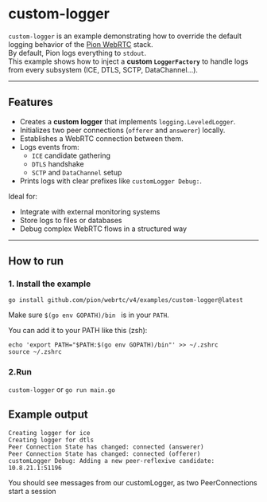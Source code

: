 # custom-logger

`custom-logger` is an example demonstrating how to override the default logging behavior of the [Pion WebRTC](https://github.com/pion/webrtc) stack.  
By default, Pion logs everything to `stdout`.  
This example shows how to inject a **custom `LoggerFactory`** to handle logs from every subsystem (ICE, DTLS, SCTP, DataChannel...).

---

##  Features

- Creates a **custom logger** that implements `logging.LeveledLogger`.
- Initializes two peer connections (`offerer` and `answerer`) locally.
- Establishes a WebRTC connection between them.
- Logs events from:
    - `ICE` candidate gathering
    - `DTLS` handshake
    - `SCTP` and `DataChannel` setup
- Prints logs with clear prefixes like `customLogger Debug:`.

Ideal for:
- Integrate with external monitoring systems
- Store logs to files or databases
- Debug complex WebRTC flows in a structured way

---

##  How to run

### 1. Install the example

```
go install github.com/pion/webrtc/v4/examples/custom-logger@latest
```
Make sure  ```$(go env GOPATH)/bin ```  is in your ```PATH```.

You can add it to your PATH like this (zsh):

```
echo 'export PATH="$PATH:$(go env GOPATH)/bin"' >> ~/.zshrc
source ~/.zshrc
```
### 2.Run
`custom-logger` or  `go run main.go`

##  Example output 

```
Creating logger for ice
Creating logger for dtls
Peer Connection State has changed: connected (answerer)
Peer Connection State has changed: connected (offerer)
customLogger Debug: Adding a new peer-reflexive candidate: 10.8.21.1:51196
```


You should see messages from our customLogger, as two PeerConnections start a session
